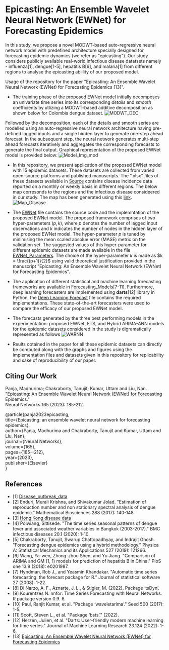 # Epicasting: An Ensemble Wavelet Neural Network (EWNet) for Forecasting Epidemics

In this study, we propose a novel MODWT-based auto-regressive neural network model with predefined architecture specially designed for forecasting epidemic dynamics (we refer as "epicasting"). Our study considers publicly available real-world infectious disease datatsets namely - influenza[1], dengue[1-5], hepatitis B[6], and malaria[1] from different regions to analyse the epicasting abiility of our proposed model.

Usage of the repository for the paper "Epicasting: An Ensemble Wavelet Neural Network (EWNet) for Forecasting Epidemics [13]".

* The training phase of the proposed EWNet model initially decomposes an univariate time series into its corresponding *details* and *smooth* coefficients by utlizing a MODWT-based additive decomposition as shown below for Colombia dengue dataset. 
![MODWT_DEC](https://user-images.githubusercontent.com/78313840/174397497-552ff314-e630-45ed-8d45-3c075470563c.png)

Followed by the decomposition, each of the details and smooth series are modelled using an auto-regressive neural network architecture having pre-defined lagged inputs and a single hidden layer to generate one-step ahead forecast. In the subsequent step, the neural network generates multi-step ahead forecasts iteratively and aggregates the corresponding forecasts to generate the final output. Graphical representation of the proposed EWNet model is provided below:
![Model_Img_mod](https://user-images.githubusercontent.com/78313840/174395719-4c5be830-8e78-431e-b90f-4dcd2ec2df35.jpg)


* In this repository, we present application of the proposed EWNet model with 15 epidemic datasets. These datasets are collected from varied open-source platforms and published manuscripts. The ".xlsx" files of these datasets available in [Source](https://github.com/mad-stat/Epicasting/tree/main/Datasets) contains disease incidence data reported on a monthly or weekly basis in different regions. The below map corresonds to the regions and the infectious disease consideered in our study. The map has been generated using this [link](https://www.mapchart.net/).
![Map_Disease](https://user-images.githubusercontent.com/78313840/174397613-f52e8828-764f-4ca3-851e-e21b1007b4b8.png)
  
  
* The [EWNet](https://github.com/mad-stat/Epicasting/blob/main/Models/EWNet.R) file contains the source code and the implemntation of the proposed EWNet model. The proposed framework comprises of two hyper-parameters $(p,k)$, where $p$ denotes the number of lagged input observations and $k$ indicates the number of nodes in the hidden layer of the proposed EWNet model. The hyper-parameter $p$ is tuned by minimising the mean scaled absolue error (MASE) metric on the validation set. The suggested values of this hyper-parameter for different epidemic datasets are made available in the file [EWNet_Parameters](https://github.com/mad-stat/Epicasting/blob/main/Models/Suggested%20hyper-parameter%20values%20of%20EWNet%20model.xlsx). The choice of the hyper-parameter $k$ is made as $k = \frac{(p+1)}{2}$ using valid theoretical justification provided in the manuscript "Epicasting: An Ensemble Wavelet Neural Network (EWNet) for Forecasting Epidemics".  

* The application of different statistical and machine learning forecasting frameworks are available in [Forecasting_Models](https://github.com/mad-stat/Epicasting/blob/main/Models/Forecasting_Model_Implementation.R)[7-11]. Furthermore, deep learning forecasters are implemented using **darts**[12] library in Python, the [Deep Learning Forecast](https://github.com/mad-stat/Epicasting/blob/main/Models/Deep_Learning_Models.py) file contains the required implementations. These state-of-the-art forecasters were used to compare the efficacy of our proposed EWNet model.

* The forecasts generated by the three best performing models in the experimentation: proposed EWNet, ETS, and Hybrid ARIMA-ANN models for the epidemic datasets considered in the study is digramatically represented as follows
![WARNN](https://user-images.githubusercontent.com/78313840/174397904-c16e9dc1-d979-44b5-8492-33d54f441ba7.png)

* Reults obtained in the paper for all these epidemic datasets can directly be computed along with the graphs and figures using the implementation files and datasets given in this repository for replicability and sake of reproducibility of our paper. 

## Citing Our Work
Panja, Madhurima; Chakraborty, Tanujit; Kumar, Uttam and Liu, Nan.\
"Epicasting: An Ensemble Wavelet Neural Network (EWNet) for Forecasting Epidemics."\
Neural Networks 165 (2023): 185-212.

@article{panja2023epicasting,\
  title={Epicasting: an ensemble wavelet neural network for forecasting epidemics},\
  author={Panja, Madhurima and Chakraborty, Tanujit and Kumar, Uttam and Liu, Nan},\
  journal={Neural Networks},\
  volume={165},\
  pages={185--212},\
  year={2023},\
  publisher={Elsevier}\
}

## References
* <a id="1">[1]</a> [Disease_outbreak_data](https://github.com/JohannHM/Disease-Outbreaks-Data)
* <a id="2">[2]</a> Enduri, Murali Krishna, and Shivakumar Jolad. "Estimation of reproduction number and non stationary spectral analysis of dengue epidemic." Mathematical Biosciences 288 (2017): 140-148.
* <a id="3">[3]</a> [Hong Kong disease data](https://data.gov.hk/en-data/dataset/hk-dh-chpsebcdde-dengue-fever-cases)
* <a id="4">[4]</a> Polwiang, Sittisede. "The time series seasonal patterns of dengue fever and associated weather variables in Bangkok (2003-2017)." BMC infectious diseases 20.1 (2020): 1-10.
* <a id="5">[5]</a> Chakraborty, Tanujit, Swarup Chattopadhyay, and Indrajit Ghosh. "Forecasting dengue epidemics using a hybrid methodology." Physica A: Statistical Mechanics and its Applications 527 (2019): 121266.
* <a id="6">[6]</a>  Wang, Ya-wen, Zhong-zhou Shen, and Yu Jiang. "Comparison of ARIMA and GM (1, 1) models for prediction of hepatitis B in China." PloS one 13.9 (2018): e0201987.
* <a id="7">[7]</a> Hyndman, Rob J., and Yeasmin Khandakar. "Automatic time series forecasting: the forecast package for R." Journal of statistical software 27 (2008): 1-22.
* <a id="8">[8]</a> Di Narzo, A. F., Aznarte, J. L., & Stigler, M. (2022). Package ‘tsDyn’.
* <a id="9">[9]</a> Kourentzes N. nnfor: Time Series Forecasting with Neural Networks. R package version 0.9. 6.
* <a id="10">[10]</a> Paul, Ranjit Kumar, et al. "Package ‘waveletarima’." Seed 500 (2017): 1-5.
* <a id="11">[11]</a> Scott, Steven L., et al. "Package ‘bsts’." (2022).
* <a id="12">[12]</a> Herzen, Julien, et al. "Darts: User-friendly modern machine learning for time series." Journal of Machine Learning Research 23.124 (2022): 1-6.
* <a id="13">[13]</a> [Epicasting: An Ensemble Wavelet Neural Network (EWNet) for Forecasting Epidemics](https://arxiv.org/pdf/2206.10696.pdf)
